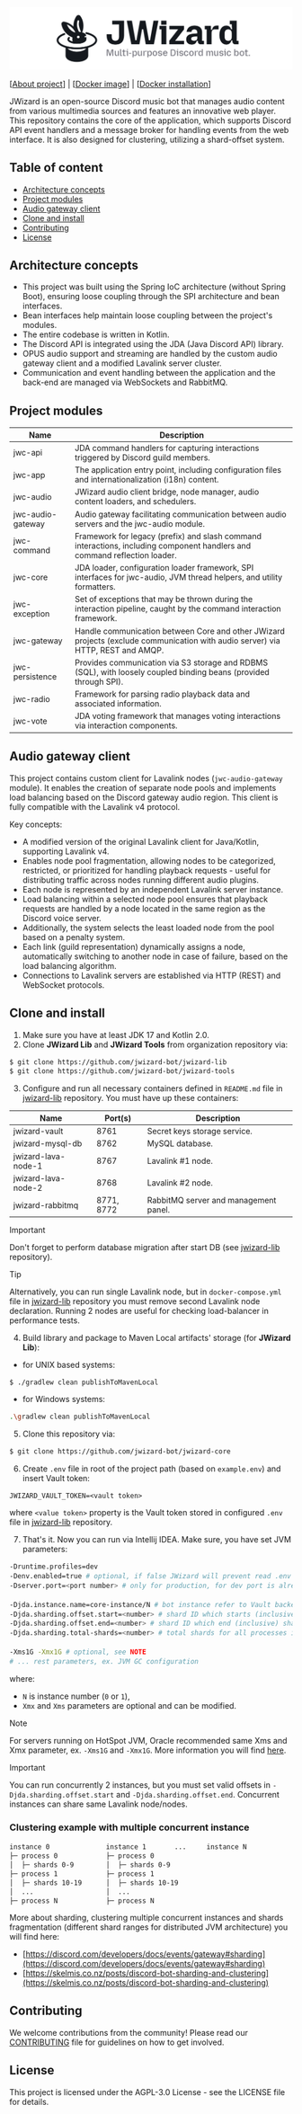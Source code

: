 ![](.github/banner.png)

[[About project](https://jwizard.pl/about)]
| [[Docker image](https://hub.docker.com/r/milosz08/jwizard-core)]
| [[Docker installation](./docker/README.md)]

JWizard is an open-source Discord music bot that manages audio content from various multimedia
sources and features an innovative web player. This repository contains the core of the application,
which supports Discord API event handlers and a message broker for handling events from the web
interface. It is also designed for clustering, utilizing a shard-offset system.

## Table of content

* [Architecture concepts](#architecture-concepts)
* [Project modules](#project-modules)
* [Audio gateway client](#audio-gateway-client)
* [Clone and install](#clone-and-install)
* [Contributing](#contributing)
* [License](#license)

## Architecture concepts

* This project was built using the Spring IoC architecture (without Spring Boot), ensuring loose
  coupling through the SPI architecture and bean interfaces.
* Bean interfaces help maintain loose coupling between the project's modules.
* The entire codebase is written in Kotlin.
* The Discord API is integrated using the JDA (Java Discord API) library.
* OPUS audio support and streaming are handled by the custom audio gateway client and a modified
  Lavalink server cluster.
* Communication and event handling between the application and the back-end are managed via
  WebSockets and RabbitMQ.

## Project modules

| Name              | Description                                                                                                                     |
|-------------------|---------------------------------------------------------------------------------------------------------------------------------|
| jwc-api           | JDA command handlers for capturing interactions triggered by Discord guild members.                                             |
| jwc-app           | The application entry point, including configuration files and internationalization (i18n) content.                             |
| jwc-audio         | JWizard audio client bridge, node manager, audio content loaders, and schedulers.                                               |
| jwc-audio-gateway | Audio gateway facilitating communication between audio servers and the jwc-audio module.                                        |
| jwc-command       | Framework for legacy (prefix) and slash command interactions, including component handlers and command reflection loader.       |
| jwc-core          | JDA loader, configuration loader framework, SPI interfaces for jwc-audio, JVM thread helpers, and utility formatters.           |
| jwc-exception     | Set of exceptions that may be thrown during the interaction pipeline, caught by the command interaction framework.              |
| jwc-gateway       | Handle communication between Core and other JWizard projects (exclude communication with audio server) via HTTP, REST and AMQP. |
| jwc-persistence   | Provides communication via S3 storage and RDBMS (SQL), with loosely coupled binding beans (provided through SPI).               |
| jwc-radio         | Framework for parsing radio playback data and associated information.                                                           |
| jwc-vote          | JDA voting framework that manages voting interactions via interaction components.                                               |

## Audio gateway client

This project contains custom client for Lavalink nodes (`jwc-audio-gateway` module). It enables the
creation of separate node pools and implements load balancing based on the Discord gateway audio
region. This client is fully compatible with the Lavalink v4 protocol.

Key concepts:

* A modified version of the original Lavalink client for Java/Kotlin, supporting Lavalink v4.
* Enables node pool fragmentation, allowing nodes to be categorized, restricted, or prioritized
  for handling playback requests - useful for distributing traffic across nodes running different
  audio plugins.
* Each node is represented by an independent Lavalink server instance.
* Load balancing within a selected node pool ensures that playback requests are handled by a node
  located in the same region as the Discord voice server.
* Additionally, the system selects the least loaded node from the pool based on a penalty system.
* Each link (guild representation) dynamically assigns a node, automatically switching to another
  node in case of failure, based on the load balancing algorithm.
* Connections to Lavalink servers are established via HTTP (REST) and WebSocket protocols.

## Clone and install

1. Make sure you have at least JDK 17 and Kotlin 2.0.
2. Clone **JWizard Lib** and **JWizard Tools** from organization repository via:

```bash
$ git clone https://github.com/jwizard-bot/jwizard-lib
$ git clone https://github.com/jwizard-bot/jwizard-tools
```

3. Configure and run all necessary containers defined in `README.md` file
   in [jwizard-lib](https://github.com/jwizard-bot/jwizard-lib) repository. You must have up these
   containers:

| Name                | Port(s)    | Description                           |
|---------------------|------------|---------------------------------------|
| jwizard-vault       | 8761       | Secret keys storage service.          |
| jwizard-mysql-db    | 8762       | MySQL database.                       |
| jwizard-lava-node-1 | 8767       | Lavalink #1 node.                     |
| jwizard-lava-node-2 | 8768       | Lavalink #2 node.                     |
| jwizard-rabbitmq    | 8771, 8772 | RabbitMQ server and management panel. |

> [!IMPORTANT]
> Don't forget to perform database migration after start DB (see
> [jwizard-lib](https://github.com/jwizard-bot/jwizard-lib) repository).

> [!TIP]
> Alternatively, you can run single Lavalink node, but in `docker-compose.yml` file in
> [jwizard-lib](https://github.com/jwizard-bot/jwizard-lib) repository you must remove second
> Lavalink node declaration.
> Running 2 nodes are useful for checking load-balancer in performance tests.

4. Build library and package to Maven Local artifacts' storage (for **JWizard Lib**):

* for UNIX based systems:

```bash
$ ./gradlew clean publishToMavenLocal
```

* for Windows systems:

```bash
.\gradlew clean publishToMavenLocal
```

5. Clone this repository via:

```bash
$ git clone https://github.com/jwizard-bot/jwizard-core
```

6. Create `.env` file in root of the project path (based on `example.env`) and insert Vault token:

```properties
JWIZARD_VAULT_TOKEN=<vault token>
```

where `<value token>` property is the Vault token stored in configured `.env` file
in [jwizard-lib](https://github.com/jwizard-bot/jwizard-lib) repository.

7. That's it. Now you can run via Intellij IDEA. Make sure, you have set JVM parameters:

```bash
-Druntime.profiles=dev
-Denv.enabled=true # optional, if false JWizard will prevent read .env file
-Dserver.port=<port number> # only for production, for dev port is already pre-defined in vault

-Djda.instance.name=core-instance/N # bot instance refer to Vault backend prefix
-Djda.sharding.offset.start=<number> # shard ID which starts (inclusive) shards pool in process
-Djda.sharding.offset.end=<number> # shard ID which end (inclusive) shards pool in process
-Djda.sharding.total-shards=<number> # total shards for all processes in one instance

-Xms1G -Xmx1G # optional, see NOTE
# ... rest parameters, ex. JVM GC configuration
```

where:

* `N` is instance number (`0` or `1`),
* `Xmx` and `Xms` parameters are optional and can be modified.

> [!NOTE]
> For servers running on HotSpot JVM, Oracle recommended same Xms and Xmx parameter, ex. `-Xms1G`
> and `-Xmx1G`. More information you will find
> [here](https://docs.oracle.com/cd/E74363_01/ohi_vbp_-_installation_guide--20160224-094432-html-chunked/s66.html).

> [!IMPORTANT]
> You can run concurrently 2 instances, but you must set valid offsets in
`-Djda.sharding.offset.start` and `-Djda.sharding.offset.end`. Concurrent instances can share same
> Lavalink node/nodes.

### Clustering example with multiple concurrent instance

```
instance 0              instance 1       ...     instance N
├─ process 0            ├─ process 0
│  ├─ shards 0-9        │  ├─ shards 0-9
├─ process 1            ├─ process 1
│  ├─ shards 10-19      │  ├─ shards 10-19
│  ...                  │  ...
├─ process N            ├─ process N
```

More about sharding, clustering multiple concurrent instances and shards fragmentation (different
shard ranges for distributed JVM architecture) you will find here:

* [https://discord.com/developers/docs/events/gateway#sharding](https://discord.com/developers/docs/events/gateway#sharding)
* [https://skelmis.co.nz/posts/discord-bot-sharding-and-clustering](https://skelmis.co.nz/posts/discord-bot-sharding-and-clustering)

## Contributing

We welcome contributions from the community! Please read our [CONTRIBUTING](./CONTRIBUTING.md) file
for guidelines on how to get involved.

## License

This project is licensed under the AGPL-3.0 License - see the LICENSE file for details.
